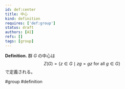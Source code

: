 ```yaml
---
id: def:center
title: 中心
kind: definition
requires: ['def:group']
status: draft
authors: [AI]
refs: []
tags: [group]
---
```


**Definition.** 群 $G$ の中心は
$$Z(G)=\{z\in G \mid zg=gz \text{ for all } g\in G\}$$
で定義される。

#group #definition
